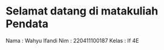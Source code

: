 # Selamat datang di matakuliah Pendata

Nama    : Wahyu Ifandi
Nim     : 220411100187
Kelas   : If 4E
```
